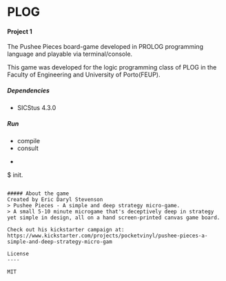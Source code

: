 # PLOG

#### Project 1
The Pushee Pieces board-game developed in PROLOG programming language and playable via terminal/console. 

This game was developed for the logic programming class of PLOG in the Faculty of Engineering and University of Porto(FEUP).

##### Dependencies
- SICStus 4.3.0
 
##### Run
 - compile
 - consult
 - ```sh
$ init.
```

##### About the game
Created by Eric Daryl Stevenson
> Pushee Pieces - A simple and deep strategy micro-game.
> A small 5-10 minute microgame that's deceptively deep in strategy yet simple in design, all on a hand screen-printed canvas game board.

Check out his kickstarter campaign at: https://www.kickstarter.com/projects/pocketvinyl/pushee-pieces-a-simple-and-deep-strategy-micro-gam

License
----

MIT
